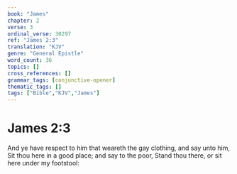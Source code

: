 ```yaml
---
book: "James"
chapter: 2
verse: 3
ordinal_verse: 30297
ref: "James 2:3"
translation: "KJV"
genre: "General Epistle"
word_count: 36
topics: []
cross_references: []
grammar_tags: [conjunctive-opener]
thematic_tags: []
tags: ["Bible","KJV","James"]
---
```


# James 2:3

And ye have respect to him that weareth the gay clothing, and say unto him, Sit thou here in a good place; and say to the poor, Stand thou there, or sit here under my footstool:
